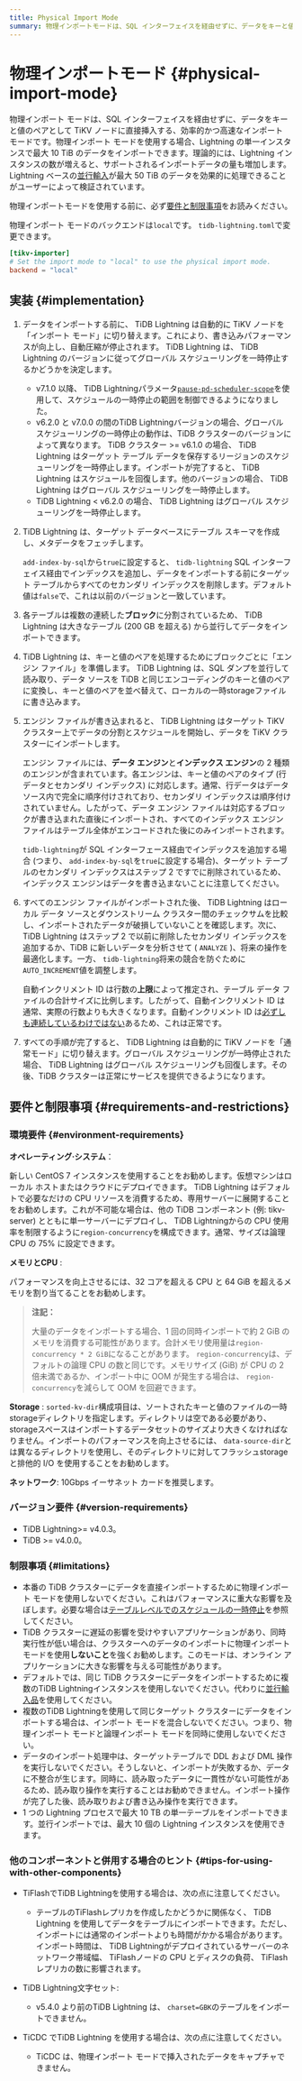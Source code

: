 ```yaml
---
title: Physical Import Mode
summary: 物理インポートモードは、SQL インターフェイスを経由せずに、データをキーと値のペアとして TiKV ノードに直接挿入する効率的かつ高速なインポートモードです。Lightning インスタンスの数が増えると、サポートされるインポートデータの量も増加します。物理インポートモードを使用する前に、要件と制限事項をお読みください。物理インポートモードのバックエンドは`local`で、`tidb-lightning.toml`で変更できます。データをインポートする前に、TiDB Lightningは自動的にTiKVノードを「インポートモード」に切り替えます。
---
```


# 物理インポートモード {#physical-import-mode}

物理インポート モードは、SQL インターフェイスを経由せずに、データをキーと値のペアとして TiKV ノードに直接挿入する、効率的かつ高速なインポート モードです。物理インポート モードを使用する場合、Lightning の単一インスタンスで最大 10 TiB のデータをインポートできます。理論的には、Lightning インスタンスの数が増えると、サポートされるインポートデータの量も増加します。 Lightning ベースの[並行輸入](/tidb-lightning/tidb-lightning-distributed-import.md)が最大 50 TiB のデータを効果的に処理できることがユーザーによって検証されています。

物理インポートモードを使用する前に、必ず[要件と制限事項](#requirements-and-restrictions)をお読みください。

物理インポート モードのバックエンドは`local`です。 `tidb-lightning.toml`で変更できます。

```toml
[tikv-importer]
# Set the import mode to "local" to use the physical import mode.
backend = "local"
```

## 実装 {#implementation}

1.  データをインポートする前に、 TiDB Lightning は自動的に TiKV ノードを「インポート モード」に切り替えます。これにより、書き込みパフォーマンスが向上し、自動圧縮が停止されます。 TiDB Lightning は、 TiDB Lightning のバージョンに従ってグローバル スケジューリングを一時停止するかどうかを決定します。

    -   v7.1.0 以降、 TiDB Lightningパラメータ[`pause-pd-scheduler-scope`](/tidb-lightning/tidb-lightning-configuration.md)を使用して、スケジュールの一時停止の範囲を制御できるようになりました。
    -   v6.2.0 と v7.0.0 の間のTiDB Lightningバージョンの場合、グローバル スケジューリングの一時停止の動作は、TiDB クラスターのバージョンによって異なります。 TiDB クラスター &gt;= v6.1.0 の場合、 TiDB Lightning はターゲット テーブル データを保存するリージョンのスケジューリングを一時停止します。インポートが完了すると、 TiDB Lightning はスケジュールを回復します。他のバージョンの場合、 TiDB Lightning はグローバル スケジューリングを一時停止します。
    -   TiDB Lightning &lt; v6.2.0 の場合、 TiDB Lightning はグローバル スケジューリングを一時停止します。

2.  TiDB Lightning は、ターゲット データベースにテーブル スキーマを作成し、メタデータをフェッチします。

    `add-index-by-sql`から`true`に設定すると、 `tidb-lightning` SQL インターフェイス経由でインデックスを追加し、データをインポートする前にターゲット テーブルからすべてのセカンダリ インデックスを削除します。デフォルト値は`false`で、これは以前のバージョンと一致しています。

3.  各テーブルは複数の連続した**ブロック**に分割されているため、 TiDB Lightning は大きなテーブル (200 GB を超える) から並行してデータをインポートできます。

4.  TiDB Lightning は、キーと値のペアを処理するためにブロックごとに「エンジン ファイル」を準備します。 TiDB Lightning は、SQL ダンプを並行して読み取り、データ ソースを TiDB と同じエンコーディングのキーと値のペアに変換し、キーと値のペアを並べ替えて、ローカルの一時storageファイルに書き込みます。

5.  エンジン ファイルが書き込まれると、 TiDB Lightning はターゲット TiKV クラスター上でデータの分割とスケジュールを開始し、データを TiKV クラスターにインポートします。

    エンジン ファイルには、**データ エンジン**と**インデックス エンジン**の 2 種類のエンジンが含まれています。各エンジンは、キーと値のペアのタイプ (行データとセカンダリ インデックス) に対応します。通常、行データはデータ ソース内で完全に順序付けされており、セカンダリ インデックスは順序付けされていません。したがって、データ エンジン ファイルは対応するブロックが書き込まれた直後にインポートされ、すべてのインデックス エンジン ファイルはテーブル全体がエンコードされた後にのみインポートされます。

    `tidb-lightning`が SQL インターフェース経由でインデックスを追加する場合 (つまり、 `add-index-by-sql`を`true`に設定する場合)、ターゲット テーブルのセカンダリ インデックスはステップ 2 ですでに削除されているため、インデックス エンジンはデータを書き込まないことに注意してください。

6.  すべてのエンジン ファイルがインポートされた後、 TiDB Lightning はローカル データ ソースとダウンストリーム クラスター間のチェックサムを比較し、インポートされたデータが破損していないことを確認します。次に、 TiDB Lightning はステップ 2 で以前に削除したセカンダリ インデックスを追加するか、TiDB に新しいデータを分析させて ( `ANALYZE` )、将来の操作を最適化します。一方、 `tidb-lightning`将来の競合を防ぐために`AUTO_INCREMENT`値を調整します。

    自動インクリメント ID は行数の**上限**によって推定され、テーブル データ ファイルの合計サイズに比例します。したがって、自動インクリメント ID は通常、実際の行数よりも大きくなります。自動インクリメント ID は[必ずしも連続しているわけではない](/mysql-compatibility.md#auto-increment-id)あるため、これは正常です。

7.  すべての手順が完了すると、 TiDB Lightning は自動的に TiKV ノードを「通常モード」に切り替えます。グローバル スケジューリングが一時停止された場合、 TiDB Lightning はグローバル スケジューリングも回復します。その後、TiDB クラスターは正常にサービスを提供できるようになります。

## 要件と制限事項 {#requirements-and-restrictions}

### 環境要件 {#environment-requirements}

**オペレーティング·システム**：

新しい CentOS 7 インスタンスを使用することをお勧めします。仮想マシンはローカル ホストまたはクラウドにデプロイできます。 TiDB Lightning はデフォルトで必要なだけの CPU リソースを消費するため、専用サーバーに展開することをお勧めします。これが不可能な場合は、他の TiDB コンポーネント (例: tikv-server) とともに単一サーバーにデプロイし、 TiDB Lightningからの CPU 使用率を制限するように`region-concurrency`を構成できます。通常、サイズは論理 CPU の 75% に設定できます。

**メモリとCPU** :

パフォーマンスを向上させるには、32 コアを超える CPU と 64 GiB を超えるメモリを割り当てることをお勧めします。

> **注記：**
>
> 大量のデータをインポートする場合、1 回の同時インポートで約 2 GiB のメモリを消費する可能性があります。合計メモリ使用量は`region-concurrency * 2 GiB`になることがあります。 `region-concurrency`は、デフォルトの論理 CPU の数と同じです。メモリサイズ (GiB) が CPU の 2 倍未満であるか、インポート中に OOM が発生する場合は、 `region-concurrency`を減らして OOM を回避できます。

**Storage** : `sorted-kv-dir`構成項目は、ソートされたキーと値のファイルの一時storageディレクトリを指定します。ディレクトリは空である必要があり、storageスペースはインポートするデータセットのサイズより大きくなければなりません。インポートのパフォーマンスを向上させるには、 `data-source-dir`とは異なるディレクトリを使用し、そのディレクトリに対してフラッシュstorageと排他的 I/O を使用することをお勧めします。

**ネットワーク**: 10Gbps イーサネット カードを推奨します。

### バージョン要件 {#version-requirements}

-   TiDB Lightning&gt;= v4.0.3。
-   TiDB &gt;= v4.0.0。

### 制限事項 {#limitations}

-   本番の TiDB クラスターにデータを直接インポートするために物理インポート モードを使用しないでください。これはパフォーマンスに重大な影響を及ぼします。必要な場合は[テーブルレベルでのスケジュールの一時停止](/tidb-lightning/tidb-lightning-physical-import-mode-usage.md#scope-of-pausing-scheduling-during-import)を参照してください。
-   TiDB クラスターに遅延の影響を受けやすいアプリケーションがあり、同時実行性が低い場合は、クラスターへのデータのインポートに物理インポート モードを使用**しないこと**を強くお勧めします。このモードは、オンライン アプリケーションに大きな影響を与える可能性があります。
-   デフォルトでは、同じ TiDB クラスターにデータをインポートするために複数のTiDB Lightningインスタンスを使用しないでください。代わりに[並行輸入品](/tidb-lightning/tidb-lightning-distributed-import.md)を使用してください。
-   複数のTiDB Lightningを使用して同じターゲット クラスターにデータをインポートする場合は、インポート モードを混合しないでください。つまり、物理インポート モードと論理インポート モードを同時に使用しないでください。
-   データのインポート処理中は、ターゲットテーブルで DDL および DML 操作を実行しないでください。そうしないと、インポートが失敗するか、データに不整合が生じます。同時に、読み取ったデータに一貫性がない可能性があるため、読み取り操作を実行することはお勧めできません。インポート操作が完了した後、読み取りおよび書き込み操作を実行できます。
-   1 つの Lightning プロセスで最大 10 TB の単一テーブルをインポートできます。並行インポートでは、最大 10 個の Lightning インスタンスを使用できます。

### 他のコンポーネントと併用する場合のヒント {#tips-for-using-with-other-components}

-   TiFlashでTiDB Lightningを使用する場合は、次の点に注意してください。

    -   テーブルのTiFlashレプリカを作成したかどうかに関係なく、 TiDB Lightning を使用してデータをテーブルにインポートできます。ただし、インポートには通常のインポートよりも時間がかかる場合があります。インポート時間は、 TiDB Lightningがデプロイされているサーバーのネットワーク帯域幅、 TiFlashノードの CPU とディスクの負荷、 TiFlashレプリカの数に影響されます。

-   TiDB Lightning文字セット:

    -   v5.4.0 より前のTiDB Lightning は、 `charset=GBK`のテーブルをインポートできません。

-   TiCDC でTiDB Lightning を使用する場合は、次の点に注意してください。

    -   TiCDC は、物理インポート モードで挿入されたデータをキャプチャできません。
